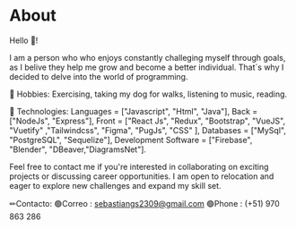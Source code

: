 # About
Hello 👋!

I am a person who who enjoys constantly challeging myself through goals, as I belive they help me grow and become a better individual. That´s why I decided to delve into the world of programming. 

🎲 Hobbies: Exercising, taking my dog for walks, listening to music, reading.

🧠 Technologies: 
Languages = ["Javascript", "Html", "Java"],
Back = ["NodeJs", "Express"], 
Front = ["React Js", "Redux", "Bootstrap", "VueJS", "Vuetify" ,"Tailwindcss", "Figma", "PugJs", "CSS" ], 
Databases = ["MySql", "PostgreSQL", "Sequelize"], 
Development Software = ["Firebase", "Blender", "DBeaver,"DiagramsNet"].

Feel free to contact me if you're interested in collaborating on exciting projects or discussing career opportunities. I am open to relocation and eager to explore new challenges and expand my skill set.

✏Contacto:
🟢Correo : sebastiangs2309@gmail.com
🟢Phone : (+51) 970 863 286
